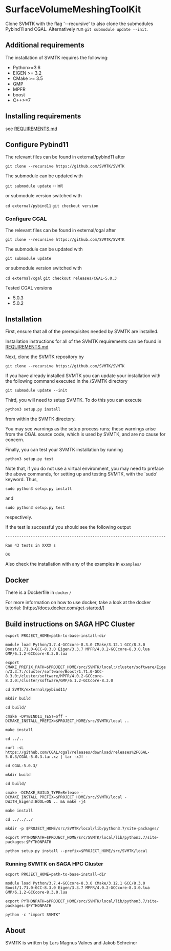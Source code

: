 # SurfaceVolumeMeshingToolKit

Clone SVMTK with the flag '--recursive' to also clone the submodules Pybind11 and CGAL.
Alternatively run `git submodule update --init`.

## Additional requirements

The installation of SVMTK requires the following:  
 - Python>=3.6
 - EIGEN >= 3.2
 - CMake >= 3.5 
 - GMP   
 - MPFR
 - boost   
 - C++>=7

## Installing requirements
   see [REQUIREMENTS.md](REQUIREMENTS.md)


## Configure Pybind11

The relevant files can be found in external/pybind11 after

`git clone --recursive https://github.com/SVMTK/SVMTK`

The submodule can be updated with

`git submodule update` --init

or submodule version switched with

`cd external/pybind11`
`git checkout version`

### Configure CGAL

The relevant files can be found in external/cgal after 

`git clone --recursive https://github.com/SVMTK/SVMTK`

The submodule can be updated with 

`git submodule update`

or submodule version switched with 

`cd external/cgal`
`git checkout releases/CGAL-5.0.3`

Tested CGAL versions 
  - 5.0.3
  - 5.0.2

## Installation

First, ensure that all of the prerequisites needed by SVMTK are installed. 

Installation instructions for all of the SVMTK requirements can be found in [REQUIREMENTS.md](REQUIREMENTS.md)

Next, clone the SVMTK repository by 

`git clone --recursive https://github.com/SVMTK/SVMTK`

If you have already installed SVMTK you can update your installation with the following command executed in the /SVMTK directory

`git submodule update --init`

Third, you will need to setup SVMTK. To do this you can execute 

`python3 setup.py install`

from within the SVMTK directory.

You may see warnings as the setup process runs; these warnings arise from the CGAL source code, which is used by SVMTK, and are no cause for concern.

Finally, you can test your SVMTK installation by running
 
`python3 setup.py test`

Note that, if you do not use a virtual environment, you may need to preface the above commands, for setting up and testing SVMTK, with the `sudo' keyword.  Thus, 

`sudo python3 setup.py install`

and

`sudo python3 setup.py test`

respectively.

If the test is successful you should see the following output 

`----------------------------------------------------------------------`

`Ran 43 tests in XXXX s`

`OK`

Also check the installation with any of the examples in `examples/`

## Docker

There is a Dockerfile in `docker/`

For more information on how to use docker, take a look at the docker tutorial:
[https://docs.docker.com/get-started/]

## Build instructions on SAGA HPC Cluster

`export PROJECT_HOME=path-to-base-install-dir`

`module load Python/3.7.4-GCCcore-8.3.0 CMake/3.12.1 GCC/8.3.0 Boost/1.71.0-GCC-8.3.0 Eigen/3.3.7 MPFR/4.0.2-GCCcore-8.3.0.lua GMP/6.1.2-GCCcore-8.3.0.lua`

`export CMAKE_PREFIX_PATH=$PROJECT_HOME/src/SVMTK/local:/cluster/software/Eigen/3.3.7:/cluster/software/Boost/1.71.0-GCC-8.3.0:/cluster/software/MPFR/4.0.2-GCCcore-8.3.0:/cluster/software/GMP/6.1.2-GCCcore-8.3.0`

`cd SVMTK/external/pybind11/`

`mkdir build`

`cd build/`

`cmake -DPYBIND11_TEST=off -DCMAKE_INSTALL_PREFIX=$PROJECT_HOME/src/SVMTK/local ..`

`make install`

`cd ../..`

`curl -sL https://github.com/CGAL/cgal/releases/download/releases%2FCGAL-5.0.3/CGAL-5.0.3.tar.xz | tar -xJf -`

`cd CGAL-5.0.3/`

`mkdir build`

`cd build/`

`cmake -DCMAKE_BUILD_TYPE=Release -DCMAKE_INSTALL_PREFIX=$PROJECT_HOME/src/SVMTK/local -DWITH_Eigen3:BOOL=ON .. && make -j4`

`make install`

`cd ../../../`

`mkdir -p $PROJECT_HOME/src/SVMTK/local/lib/python3.7/site-packages/`

`export PYTHONPATH=$PROJECT_HOME/src/SVMTK/local/lib/python3.7/site-packages:$PYTHONPATH`

`python setup.py install --prefix=$PROJECT_HOME/src/SVMTK/local`

### Running SVMTK on SAGA HPC Cluster

`export PROJECT_HOME=path-to-base-install-dir`

`module load Python/3.7.4-GCCcore-8.3.0 CMake/3.12.1 GCC/8.3.0 Boost/1.71.0-GCC-8.3.0 Eigen/3.3.7 MPFR/4.0.2-GCCcore-8.3.0.lua GMP/6.1.2-GCCcore-8.3.0.lua`

`export PYTHONPATH=$PROJECT_HOME/src/SVMTK/local/lib/python3.7/site-packages:$PYTHONPATH`

`python -c "import SVMTK"`

## About

SVMTK is written by Lars Magnus Valnes and Jakob Schreiner
